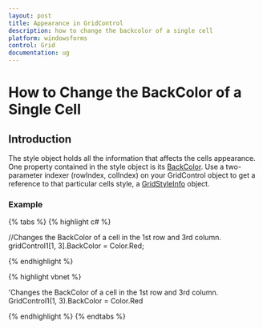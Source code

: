 ```yaml
---
layout: post
title: Appearance in GridControl
description: how to change the backcolor of a single cell
platform: windowsforms
control: Grid
documentation: ug
---
```


# How to Change the BackColor of a Single Cell

## Introduction

The style object holds all the information that affects the cells appearance. One property contained in the style object is its [BackColor](/windowsforms/grid/cell-style-architecture#backcolor). Use a two-parameter indexer (rowIndex, colIndex) on your GridControl object to get a reference to that particular cells style, a [GridStyleInfo](/windowsforms/Grid/Cell-Style-Architecture#gridstyleinfo-class-overview) object. 

### Example

{% tabs %}
{% highlight c# %}

//Changes the BackColor of a cell in the 1st row and 3rd column.
gridControl1[1, 3].BackColor = Color.Red;

{% endhighlight  %}

{% highlight vbnet %}

'Changes the BackColor of a cell in the 1st row and 3rd column.
GridControl1(1, 3).BackColor = Color.Red

{% endhighlight  %}
{% endtabs %}